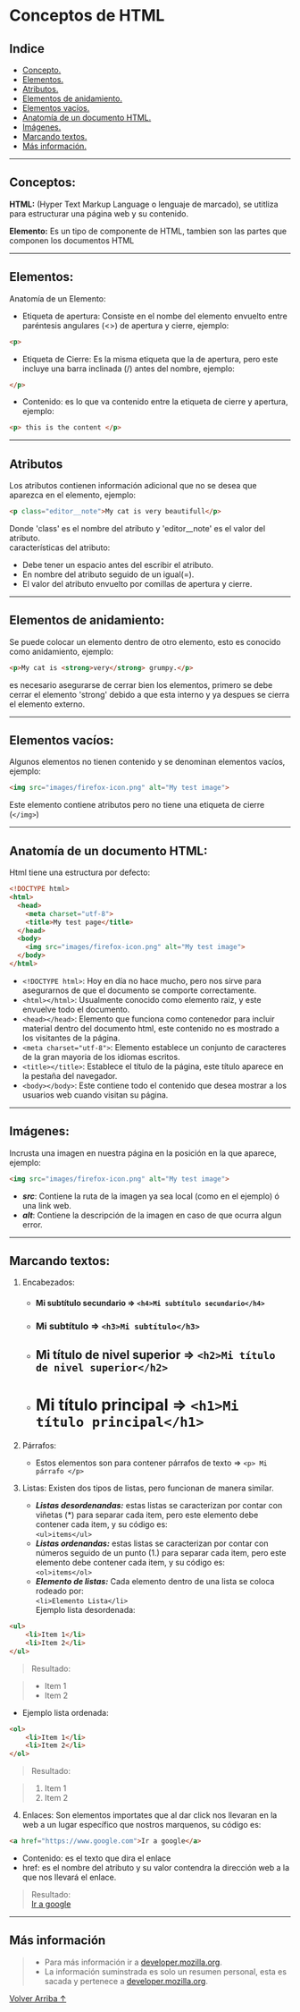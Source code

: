 

# Conceptos de HTML
## Indice
* [Concepto.](#conceptos)
* [Elementos.](#elementos)
* [Atributos.](#atributos)
* [Elementos de anidamiento.](#elementos-de-anidamiento)
* [Elementos vacíos.](#elementos-vacíos)
* [Anatomía de un documento HTML.](#anatomía-de-un-documento-HTML)
* [Imágenes.](#imágenes)
* [Marcando textos.](#marcando-textos)
* [Más información.](#más-información)
___
## Conceptos:
**HTML:** (Hyper Text Markup Language o lenguaje de marcado), se utitliza para estructurar una página web y su contenido.  

**Elemento:** Es un tipo de componente de HTML, tambien son las partes que componen los documentos HTML

---
## Elementos:
Anatomía de un Elemento: 

* Etiqueta de apertura: Consiste en el nombe del elemento envuelto entre paréntesis angulares (<>) de apertura y cierre, ejemplo:
```HTML
<p>
```
* Etiqueta de Cierre: Es la misma etiqueta que la de apertura, pero este incluye una barra inclinada (/) antes del nombre, ejemplo:
```HTML
</p>
```
* Contenido: es lo que va contenido entre la etiqueta de cierre y apertura, ejemplo:
```HTML
<p> this is the content </p>
```  
---
## Atributos
Los atributos contienen información adicional que no se desea que aparezca en el elemento, ejemplo:
```HTML
<p class="editor__note">My cat is very beautifull</p>
```
Donde 'class' es el nombre del atributo y 'editor__note' es el valor del atributo.  
características del atributo:  

* Debe tener un espacio antes del escribir el atributo.
* En nombre del atributo seguido de un igual(=).
* El valor del atributo envuelto por comillas de apertura y cierre.  
  
---
## Elementos de anidamiento:
Se puede colocar un elemento dentro de otro elemento, esto es conocido como anidamiento, ejemplo:
```HTML
<p>My cat is <strong>very</strong> grumpy.</p>
```
es necesario asegurarse de cerrar bien los elementos, primero se debe cerrar el elemento 'strong' debido a que esta interno y ya despues se cierra el elemento externo.  

---
## Elementos vacíos:
Algunos elementos no tienen contenido y se denominan elementos vacíos, ejemplo:
```HTML
<img src="images/firefox-icon.png" alt="My test image">
```
Este elemento contiene atributos pero no tiene una etiqueta de cierre (`</img>`)

---
## Anatomía de un documento HTML:
Html tiene una estructura por defecto:
```html
<!DOCTYPE html>
<html>
  <head>
    <meta charset="utf-8">
    <title>My test page</title>
  </head>
  <body>
    <img src="images/firefox-icon.png" alt="My test image">
  </body>
</html>
```
* `<!DOCTYPE html>`: Hoy en día no hace mucho, pero nos sirve para asegurarnos de que el documento se comporte correctamente.
* `<html></html>`: Usualmente conocido como elemento raiz, y este envuelve todo el documento.
* `<head></head>`: Elemento que funciona como contenedor para incluir material dentro del documento html, este contenido no es mostrado a los visitantes de la página.
* `<meta charset="utf-8">`: Elemento establece un conjunto de caracteres de la gran mayoria de los idiomas escritos.
* `<title></title>`: Establece el título de la página, este título aparece en la pestaña del navegador.
* `<body></body>`: Este contiene todo el contenido que desea mostrar a los usuarios web cuando visitan su página.   

---
## Imágenes:
Incrusta una imagen en nuestra página en la posición en la que aparece, ejemplo:  
```html
<img src="images/firefox-icon.png" alt="My test image">
```  
* ***src***: Contiene la ruta de la imagen ya sea local (como en el ejemplo) ó una link web.
* ***alt***: Contiene la descripción de la imagen en caso de que ocurra algun error.  

---
## Marcando textos:
1. Encabezados:
    * #### Mi subtítulo secundario => `<h4>Mi subtítulo secundario</h4>`
    * ### Mi subtítulo => `<h3>Mi subtítulo</h3>`
    * ## Mi título de nivel superior => `<h2>Mi título de nivel superior</h2>`
    * # Mi título principal => `<h1>Mi título principal</h1>` 

2. Párrafos: 
    * Estos elementos son para contener párrafos de texto => `<p> Mi párrafo </p>`  
  
3. Listas:
    Existen dos tipos de listas, pero funcionan de manera similar.
    * ***Listas desordenandas:*** estas listas se caracterizan por contar con viñetas (*) para separar cada item, pero este elemento debe contener cada item, y su código es:   
    `<ul>items</ul>`
    * ***Listas ordenandas:*** estas listas se caracterizan por contar con números seguido de un punto (1.) para separar cada item, pero este elemento debe contener cada item, y su código es:  
    `<ol>items</ol>`
    * ***Elemento de listas:*** Cada elemento dentro de una lista se coloca rodeado por:  
    `<li>Elemento Lista</li>`   
Ejemplo lista desordenada:  

```html
<ul>
    <li>Item 1</li>
    <li>Item 2</li>
</ul>
```
> Resultado:

> * Item 1  
> * Item 2

* Ejemplo lista ordenada:
```html
<ol>
    <li>Item 1</li>
    <li>Item 2</li>
</ol>
```
> Resultado:

> 1. Item 1
> 2. Item 2


4. Enlaces: Son elementos importates que al dar click nos llevaran en la web a un lugar específico que nostros marquenos, su código es:
```html
<a href="https://www.google.com">Ir a google</a>
```
* Contenido: es el texto que dira el enlace
* href: es el nombre del atributo y su valor contendra la dirección web a la que nos llevará el enlace.

> Resultado:   
> [Ir a google](https://www.google.com)   

----
## Más información

> * Para más información ir a [developer.mozilla.org](https://developer.mozilla.org/en-US/docs/Learn/Getting_started_with_the_web/HTML_basics).
> * La información suminstrada es solo un resumen personal, esta es sacada y pertenece a [developer.mozilla.org](https://developer.mozilla.org/en-US/docs/Learn/Getting_started_with_the_web/HTML_basics). 

[Volver Arriba ↑](#Conceptos-de-HTML)